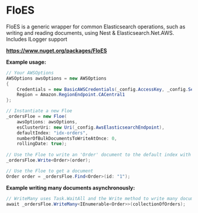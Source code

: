 # FloES
FloES is a generic wrapper for common Elasticsearch operations, such as writing and reading documents, using Nest & Elasticsearch.Net.AWS. Includes ILogger support

**https://www.nuget.org/packages/FloES**

**Example usage:**
````C#
// Your AWSOptions
AWSOptions awsOptions = new AWSOptions
{
    Credentials = new BasicAWSCredentials(_config.AccessKey, _config.SecretAccessKey),
    Region = Amazon.RegionEndpoint.CACentral1
};

// Instantiate a new Floe
_ordersFloe = new Floe(
    awsOptions: awsOptions,
    esClusterUri: new Uri(_config.AwsElasticsearchEndpoint),
    defaultIndex: "idx-orders",
    numberOfBulkDocumentsToWriteAtOnce: 0,
    rollingDate: true);
    
// Use the Floe to write an 'Order' document to the default index with a rolling date (e.g.: "idx-orders-2020-03-06")
_ordersFloe.Write<Order>(order);

// Use the Floe to get a document
Order order = _ordersFloe.Find<Order>(id: "1");
````
**Example writing many documents asynchronously:**
````C#
// WriteMany uses Task.WaitAll and the Write method to write many documents asynchronously
await _ordersFloe.WriteMany<IEnumerable<Order>>(collectionOfOrders);
````
